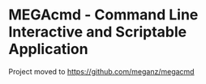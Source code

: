 # MEGAcmd - Command Line Interactive and Scriptable Application

Project moved to https://github.com/meganz/megacmd
